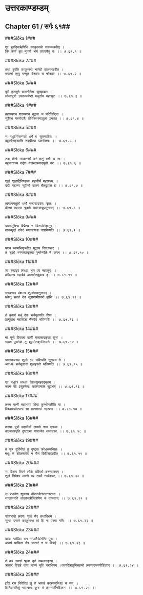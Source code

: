 उत्तरकाण्डम्डम्
===============================


## Chapter 61  / सर्गः ६१##


###Slōka 1###


    एवं ब्रुवद्भिर्ऋषिभिः काकुत्स्थो वाक्यमब्रवीत् ।
    किं कार्यं ब्रूत मुनयो भयं तावदपैतु वः ।। ७.६१.१ ॥


###Slōka 2###


    तथा ब्रुवति काकुत्स्थे भार्गवो वाक्यमब्रवीत् ।
    भयानां शृणु यन्मूलं देशस्य च नरेश्वर ।। ७.६१.२ ॥


###Slōka 3###


    पूर्वं कृतयुगे राजन्दैतेयः सुमहाबलः ।
    लोलापुत्रो ऽभवज्ज्येष्ठो मधुर्नाम महासुरः ।। ७.६१.३ ॥


###Slōka 4###


    ब्रह्मण्यश्च शरण्यश्च बुद्ध्या च परिनिष्ठितः ।
    सुरैश्च परमोदारैः प्रीतिस्तस्यातुला ऽभवत् ।। ७.६१.४ ॥


###Slōka 5###


    स मधुर्वीर्यसम्पन्नो धर्मे च सुसमाहितः ।
    बहुवर्षसहस्राणि रुद्रप्रीत्या ऽकरोत्तपः ।। ७.६१.५ ॥


###Slōka 6###


    रुद्रः प्रीतो ऽभवत्तस्मै वरं दातुं ययौ च सः ।
    बहुमानाच्च रुद्रेण दत्तस्तस्याद्भुतो वरः ।। ७.६१.६ ॥


###Slōka 7###


    शूलं शूलाद्विनिष्कृष्य महावीर्यं महाप्रभम् ।
    ददौ महात्मा सुप्रीतो वाक्यं चैतदुवाच ह ।। ७.६१.७ ॥


###Slōka 8###


    त्वयायमतुलो धर्मो मत्प्रसादकरः कृतः ।
    प्रीत्या परमया युक्तो ददाम्यायुधमुत्तमम् ।। ७.६१.८ ॥


###Slōka 9###


    यावत्सुरैश्च विप्रैश्च न विरुध्येर्महासुर ।
    तावच्छूलं तवेदं स्यादन्यथा नाशमेप्यति ।। ७.६१.९ ॥


###Slōka 10###


    यश्च त्वामभियुञ्जीत युद्धाय विगतज्वरः ।
    तं शूलो भस्मसात्कृत्वा पुनरेष्यति ते करम् ।। ७.६१.१० ॥


###Slōka 11###


    एवं रुद्राद्वरं लब्ध्वा भूय एव महासुरः ।
    प्रणिपत्य महादेवं वाक्यमेतदुवाच ह ।। ७.६१.११ ॥


###Slōka 12###


    भगवन्मम वंशस्य शूलमेतदनुत्तमम् ।
    भवेत्तु सततं देव सुराणामीश्वरो ह्यसि ।। ७.६१.१२ ॥


###Slōka 13###


    तं ब्रुवाणं मधुं देवः सर्वभूतपतिः शिवः ।
    प्रत्युवाच महातेजा नैतदेवं भविष्यति ।। ७.६१.१३ ॥


###Slōka 14###


    मा भूत्ते विफला वाणी मत्प्रसादकृता शुभा ।
    भवतः पुत्रमेकं तु शूलमेतद्भजिष्यते ।। ७.६१.१४ ॥


###Slōka 15###


    यावत्करस्थः शूलो ऽयं भविष्यति सुतस्य ते ।
    अवध्यः सर्वभूतानां शूलहस्तो भविष्यति ।। ७.६१.१५ ॥


###Slōka 16###


    एवं मधुर्वरं लब्ध्वा देवात्सुमहदद्भुतम् ।
    भवनं सो ऽसुरश्रेष्ठः कारयामास सुप्रभम् ।। ७.६१.१६ ॥


###Slōka 17###


    तस्य पत्नी महाभागा प्रिया कुम्भीनसीति या ।
    विश्वावसोरपत्यं सा ह्यनलायां महाप्रभा ।। ७.६१.१७ ॥


###Slōka 18###


    तस्याः पुत्रो महावीर्यो लवणो नाम दारुणः ।
    बाल्यात्प्रभृति दुष्टात्मा पापान्येव समाचरत् ।। ७.६१.१८ ॥


###Slōka 19###


    तं पुत्रं दुर्विनीतं तु दृष्ट्वा क्रोधसमन्वितः ।
    मधुः स शोकमापेदे न चैनं किञ्चिदब्रवीत् ।। ७.६१.१९ ॥


###Slōka 20###


    स विहाय त्विमं लोकं प्रविष्टो वरुणालयम् ।
    शूलं निवेश्य लवणे वरं तस्मै न्यवेदयत् ।। ७.६१.२० ॥


###Slōka 21###


    स प्रभावेण शूलस्य दौरात्म्येनात्मनस्तथा ।
    सन्तापयति लोकांस्त्रीन्विशेषेण च तापसान् ।। ७.६१.२१ ॥


###Slōka 22###


    एवंप्रभावो लवणः शूलं चैव तथाविधम् ।
    श्रुत्वा प्रमाणं काकुत्स्थ त्वं हि नः परमा गतिः ।। ७.६१.२२ ॥


###Slōka 23###


    बहवः पार्थिवा राम भयार्तैर्ऋषिभिः पुरा ।
    अभयं याचिता वीर त्रातारं न च विद्महे ।। ७.६१.२३ ॥


###Slōka 24###


    ते वयं रावणं श्रुत्वा हतं सबलवाहनम् ।
    त्रातारं विद्महे तात नान्यं भुवि नराधिपम् ।तत्परित्रातुमिच्छामो लवणाद्भयपीडितान् ।। ७.६१.२४ ॥


###Slōka 25###


    इति राम निवेदितं तु ते भयजं कारणमुत्थितं च यत् ।
    विनिवारयितुं भवान्क्षमः कुरु तं काममहीनविक्रम ।। ७.६१.२५ ।।


